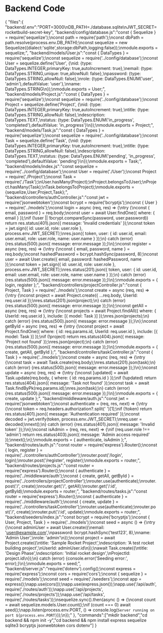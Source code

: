 # Backend Code

{
"files":{
"backend/.env":"PORT=3000\nDB_PATH=./database.sqlite\nJWT_SECRET=rocketbuild-secret-key",
"backend/config/database.js":"const { Sequelize } = require('sequelize');\nconst path = require('path');\nconst dbPath = path.resolve(process.env.DB_PATH);\nconst sequelize = new Sequelize({dialect:'sqlite',storage:dbPath,logging:false});\nmodule.exports = sequelize;",
"backend/models/User.js":"const { DataTypes } = require('sequelize');\nconst sequelize = require('../config/database');\nconst User = sequelize.define('User', {\nid: {type: DataTypes.INTEGER,primaryKey: true,autoIncrement: true},\nemail: {type: DataTypes.STRING,unique: true,allowNull: false},\npassword: {type: DataTypes.STRING,allowNull: false},\nrole: {type: DataTypes.ENUM('user', 'admin'),defaultValue: 'user'},\nname: DataTypes.STRING\n});\nmodule.exports = User;",
"backend/models/Project.js":"const { DataTypes } = require('sequelize');\nconst sequelize = require('../config/database');\nconst Project = sequelize.define('Project', {\nid: {type: DataTypes.INTEGER,primaryKey: true,autoIncrement: true},\ntitle: {type: DataTypes.STRING,allowNull: false},\ndescription: DataTypes.TEXT,\nstatus: {type: DataTypes.ENUM('in_progress', 'completed'),defaultValue: 'in_progress'}\n});\nmodule.exports = Project;",
"backend/models/Task.js":"const { DataTypes } = require('sequelize');\nconst sequelize = require('../config/database');\nconst Task = sequelize.define('Task', {\nid: {type: DataTypes.INTEGER,primaryKey: true,autoIncrement: true},\ntitle: {type: DataTypes.STRING,allowNull: false},\ndescription: DataTypes.TEXT,\nstatus: {type: DataTypes.ENUM('pending', 'in_progress', 'completed'),defaultValue: 'pending'}\n});\nmodule.exports = Task;",
"backend/models/index.js":"const sequelize = require('../config/database');\nconst User = require('./User');\nconst Project = require('./Project');\nconst Task = require('./Task');\nUser.hasMany(Project);\nProject.belongsTo(User);\nProject.hasMany(Task);\nTask.belongsTo(Project);\nmodule.exports = {sequelize,User,Project,Task};",
"backend/controllers/authController.js":"const jwt = require('jsonwebtoken');\nconst bcrypt = require('bcryptjs');\nconst { User } = require('../models');\nconst login = async (req, res) => {\ntry {\nconst { email, password } = req.body;\nconst user = await User.findOne({ where: { email } });\nif (!user || !bcrypt.compareSync(password, user.password)) return res.status(401).json({ message: 'Invalid credentials' });\nconst token = jwt.sign({ id: user.id, role: user.role }, process.env.JWT_SECRET);\nres.json({ token, user: { id: user.id, email: user.email, role: user.role, name: user.name } });\n} catch (error) {res.status(500).json({ message: error.message });}\n};\nconst register = async (req, res) => {\ntry {\nconst { email, password, name } = req.body;\nconst hashedPassword = bcrypt.hashSync(password, 8);\nconst user = await User.create({ email, password: hashedPassword, name });\nconst token = jwt.sign({ id: user.id, role: user.role }, process.env.JWT_SECRET);\nres.status(201).json({ token, user: { id: user.id, email: user.email, role: user.role, name: user.name } });\n} catch (error) {res.status(500).json({ message: error.message });}\n};\nmodule.exports = { login, register };",
"backend/controllers/projectController.js":"const { Project, Task } = require('../models');\nconst create = async (req, res) => {\ntry {\nconst project = await Project.create({ ...req.body, UserId: req.user.id });\nres.status(201).json(project);\n} catch (error) {res.status(500).json({ message: error.message });}\n};\nconst getAll = async (req, res) => {\ntry {\nconst projects = await Project.findAll({ where: { UserId: req.user.id }, include: [{ model: Task }] });\nres.json(projects);\n} catch (error) {res.status(500).json({ message: error.message });}\n};\nconst getById = async (req, res) => {\ntry {\nconst project = await Project.findOne({ where: { id: req.params.id, UserId: req.user.id }, include: [{ model: Task }] });\nif (!project) return res.status(404).json({ message: 'Project not found' });\nres.json(project);\n} catch (error) {res.status(500).json({ message: error.message });}\n};\nmodule.exports = { create, getAll, getById };",
"backend/controllers/taskController.js":"const { Task } = require('../models');\nconst create = async (req, res) => {\ntry {\nconst task = await Task.create(req.body);\nres.status(201).json(task);\n} catch (error) {res.status(500).json({ message: error.message });}\n};\nconst update = async (req, res) => {\ntry {\nconst [updated] = await Task.update(req.body, { where: { id: req.params.id } });\nif (!updated) return res.status(404).json({ message: 'Task not found' });\nconst task = await Task.findByPk(req.params.id);\nres.json(task);\n} catch (error) {res.status(500).json({ message: error.message });}\n};\nmodule.exports = { create, update };",
"backend/middleware/auth.js":"const jwt = require('jsonwebtoken');\nconst authenticate = (req, res, next) => {\ntry {\nconst token = req.headers.authorization?.split(' ')[1];\nif (!token) return res.status(401).json({ message: 'Authentication required' });\nconst decoded = jwt.verify(token, process.env.JWT_SECRET);\nreq.user = decoded;\nnext();\n} catch (error) {res.status(401).json({ message: 'Invalid token' });}\n};\nconst isAdmin = (req, res, next) => {\nif (req.user.role !== 'admin') return res.status(403).json({ message: 'Admin access required' });\nnext();\n};\nmodule.exports = { authenticate, isAdmin };",
"backend/routes/auth.js":"const router = require('express').Router();\nconst { login, register } = require('../controllers/authController');\nrouter.post('/login', login);\nrouter.post('/register', register);\nmodule.exports = router;",
"backend/routes/projects.js":"const router = require('express').Router();\nconst { authenticate } = require('../middleware/auth');\nconst { create, getAll, getById } = require('../controllers/projectController');\nrouter.use(authenticate);\nrouter.post('/', create);\nrouter.get('/', getAll);\nrouter.get('/:id', getById);\nmodule.exports = router;",
"backend/routes/tasks.js":"const router = require('express').Router();\nconst { authenticate } = require('../middleware/auth');\nconst { create, update } = require('../controllers/taskController');\nrouter.use(authenticate);\nrouter.post('/', create);\nrouter.put('/:id', update);\nmodule.exports = router;",
"backend/seeders/index.js":"const bcrypt = require('bcryptjs');\nconst { User, Project, Task } = require('../models');\nconst seed = async () => {\ntry {\nconst adminUser = await User.create({\nemail: 'user@example.com',\npassword: bcrypt.hashSync('test123', 8),\nname: 'Admin User',\nrole: 'admin'\n});\nconst project = await Project.create({\ntitle: 'Sample Rocket Project',\ndescription: 'A test rocket building project',\nUserId: adminUser.id\n});\nawait Task.create({\ntitle: 'Design Phase',\ndescription: 'Initial rocket design',\nProjectId: project.id\n});\n} catch (error) {console.error('Seeding error:', error);}\n};\nmodule.exports = seed;",
"backend/server.js":"require('dotenv').config();\nconst express = require('express');\nconst cors = require('cors');\nconst { sequelize } = require('./models');\nconst seed = require('./seeders');\nconst app = express();\napp.use(cors());\napp.use(express.json());\napp.use('/api/auth', require('./routes/auth'));\napp.use('/api/projects', require('./routes/projects'));\napp.use('/api/tasks', require('./routes/tasks'));\nsequelize.sync().then(async () => {\nconst count = await sequelize.models.User.count();\nif (count === 0) await seed();\napp.listen(process.env.PORT, () => console.log(`Server running on port ${process.env.PORT}`));\n});"
},
"commands":["mkdir backend","cd backend && npm init -y","cd backend && npm install express sequelize sqlite3 bcryptjs jsonwebtoken cors dotenv"]
}